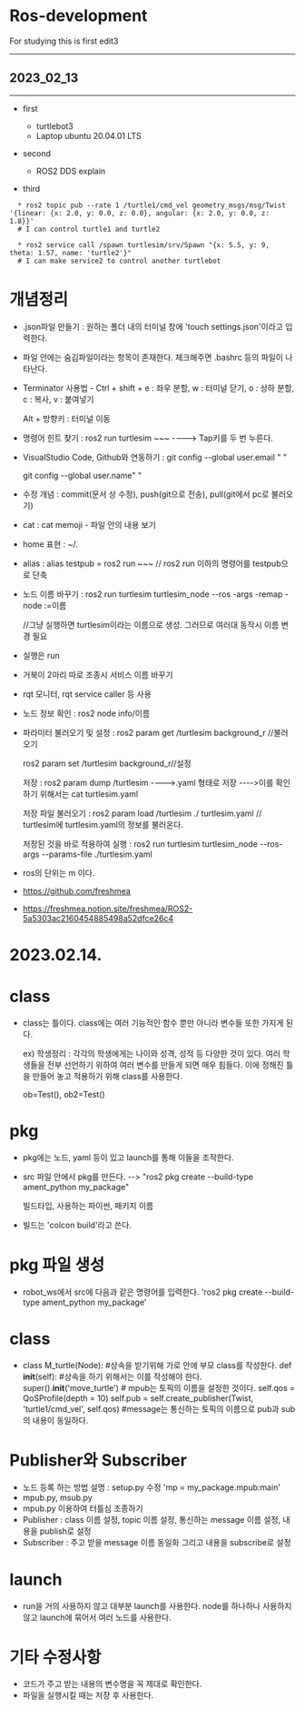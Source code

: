 # Ros-development
For studying
this is first edit3

- - -

## 2023_02_13

- - -

* first
  * turtlebot3
  * Laptop ubuntu 20.04.01 LTS

* second
  * ROS2 DDS explain

* third

```shell
  * ros2 topic pub --rate 1 /turtle1/cmd_vel geometry_msgs/msg/Twist '{linear: {x: 2.0, y: 0.0, z: 0.0}, angular: {x: 2.0, y: 0.0, z: 1.8}}'
  # I can control turtle1 and turtle2

  * ros2 service call /spawn turtlesim/srv/Spawn "{x: 5.5, y: 9, theta: 1.57, name: 'turtle2'}"
  # I can make service2 to control another turtlebot
```

# 개념정리

- .json파일 만들기 : 원하는 폴더 내의 터미널 창에 'touch settings.json'이라고 입력한다.

- 파일 안에는 숨김파일이라는 항목이 존재한다. 체크해주면 .bashrc 등의 파일이 나타난다.

- Terminator 사용법 - Ctrl + shift +
e : 좌우 분할, w : 터미널 닫기, o : 상하 분할, c : 복사, v : 붙여넣기

    Alt + 방향키 : 터미널 이동

- 명령어 힌트 찾기 : ros2 run turtlesim ~~~ ----> Tap키를 두 번 누른다.

- VisualStudio Code, Github와 연동하기 : git config --global user.email "    "

    git config --global user.name"    "

- 수정 개념 : commit(문서 상 수정), push(git으로 전송), pull(git에서 pc로 불러오기)

- cat : cat memoji - 파일 안의 내용 보기

- home 표현 : ~/.

- alias : alias testpub = ros2 run ~~~ // ros2 run 이하의 명령어를 testpub으로 단축

- 노드 이름 바꾸기 : ros2 run turtlesim turtlesim_node --ros -args -remap -node :=이름

    //그냥 실행하면 turtlesim이라는 이름으로 생성. 그러므로 여러대 동작시 이름 변경 필요

- 실행은 run

- 거북이 2마리 따로 조종시 서비스 이름 바꾸기

- rqt 모니터, rqt service caller 등 사용

- 노드 정보 확인 : ros2 node info/이름

- 파라미터 불러오기 및 설정 : ros2 param get /turtlesim background_r
//불러오기

  ros2 param set /turtlesim background_r//설정

  저장 : ros2 param dump /turtlesim ---->.yaml 형태로 저장
  ---->이를 확인하기 위해서는 cat turtlesim.yaml

  저장 파일 불러오기 : ros2 param load /turtlesim ./ turtlesim.yaml // turtlesim에 turtlesim.yaml의 정보를 불러온다.

  저장된 것을 바로 적용하여 실행 : ros2 run turtlesim turtlesim_node --ros-args --params-file ./turtlesim.yaml


- ros의 단위는 m 이다.
- https://github.com/freshmea
- https://freshmea.notion.site/freshmea/ROS2-5a5303ac2160454885498a52dfce26c4
#
#
# 2023.02.14.
# class
- class는 틀이다. class에는 여러 기능적인 함수 뿐만 아니라 변수들 또한 가지게 된다.

  ex) 학생정리 : 각각의 학생에게는 나이와 성격, 성적 등 다양한 것이 있다. 여러 학생들을 전부 선언하기 위하여 여러 변수를 만들게 되면 매우 힘들다. 이에 정해진 틀을 만들어 놓고 적용하기 위해 class를 사용한다.

    ob=Test(), ob2=Test()


# pkg
- pkg에는 노드, yaml 등이 있고 launch를 통해 이들을 조작한다.
- src 파일 안에서 pkg를 만든다. --> "ros2 pkg create --build-type ament_python my_package"

  빌드타입, 사용하는 파이썬, 패키지 이름

- 빌드는 'colcon build'라고 쓴다.

# pkg 파일 생성
- robot_ws에서 src에 다음과 같은 명령어를 입력한다. 'ros2 pkg create --build-type ament_python my_package'

# class
- class M_turtle(Node): #상속을 받기위해 가로 안에 부모 class를 작성한다.
  def __init__(self): #상속을 하기 위해서는 이를 작성해야 한다.
    super().__init__('move_turtle') # mpub는 토픽의 이름을 설정한 것이다.
    self.qos = QoSProfile(depth = 10)
    self.pub = self.create_publisher(Twist, 'turtle1/cmd_vel', self.qos) #message는 통신하는 토픽의 이름으로 pub과 sub의 내용이 동일하다.


# Publisher와 Subscriber
- 노드 등록 하는 방법 설명 : setup.py 수정 'mp = my_package.mpub:main'
- mpub.py, msub.py
- mpub.py 이용하여 터틀심 조종하기
- Publisher : class 이름 설정, topic 이름 설정, 통신하는 message 이름 설정, 내용을 publish로 설정
- Subscriber : 주고 받을 message 이름 동일화 그리고 내용을 subscribe로 설정

# launch
- run을 거의 사용하지 않고 대부분 launch를 사용한다. node를 하나하나 사용하지 않고 launch에 묶어서 여러 노드를 사용한다.

# 기타 수정사항
- 코드가 주고 받는 내용의 변수명을 꼭 제대로 확인한다.
- 파일을 실행시킬 때는 저장 후 사용한다.
